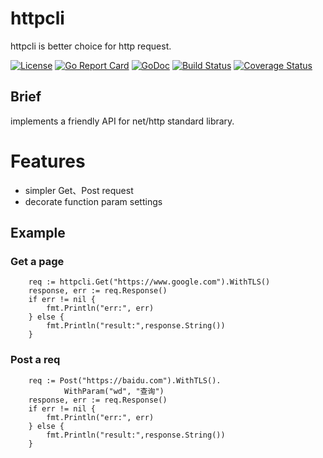 # httpcli
httpcli is better choice for http request.

[![License](https://img.shields.io/:license-apache-blue.svg)](https://opensource.org/licenses/Apache-2.0)
[![Go Report Card](https://goreportcard.com/badge/github.com/alex023/httpcli)](https://goreportcard.com/report/github.com/alex023/httpcli)
[![GoDoc](https://godoc.org/github.com/alex023/httpcli?status.svg)](https://godoc.org/github.com/alex023/httpcli)
[![Build Status](https://travis-ci.org/alex023/httpcli.svg?branch=dev)](https://travis-ci.org/alex023/httpcli?branch=dev)
[![Coverage Status](https://coveralls.io/repos/github/alex023/httpcli/badge.svg?branch=dev)](https://coveralls.io/github/alex023/httpcli?branch=dev)

## Brief
implements a friendly API for net/http standard library.
# Features
- simpler Get、Post request
- decorate function param settings 
## Example
### Get a page

```golang
	req := httpcli.Get("https://www.google.com").WithTLS()
	response, err := req.Response()
	if err != nil {
		fmt.Println("err:", err)
	} else {
		fmt.Println("result:",response.String())
	}
```
### Post a req
```golang
	req := Post("https://baidu.com").WithTLS().
    		WithParam("wd", "查询")
	response, err := req.Response()
	if err != nil {
		fmt.Println("err:", err)
	} else {
		fmt.Println("result:",response.String())
	}
```